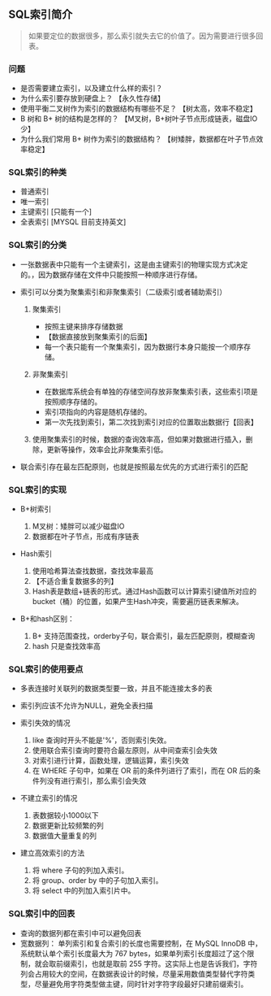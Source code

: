 ## SQL索引简介 ##
> 如果要定位的数据很多，那么索引就失去它的价值了。因为需要进行很多回表。

### 问题 ###
- 是否需要建立索引，以及建立什么样的索引？
- 为什么索引要存放到硬盘上？                    【永久性存储】
- 使用平衡二叉树作为索引的数据结构有哪些不足？    【树太高，效率不稳定】
- B 树和 B+ 树的结构是怎样的？                  【M叉树，B+树叶子节点形成链表，磁盘IO少】
- 为什么我们常用 B+ 树作为索引的数据结构？       【树矮胖，数据都在叶子节点效率稳定】

### SQL索引的种类 ###
- 普通索引
- 唯一索引
- 主键索引 [只能有一个]
- 全表索引 [MYSQL 目前支持英文]

### SQL索引的分类 ###
- 一张数据表中只能有一个主键索引，这是由主键索引的物理实现方式决定的。，因为数据存储在文件中只能按照一种顺序进行存储。
- 索引可以分类为聚集索引和非聚集索引（二级索引或者辅助索引） 
    1. 聚集索引
        - 按照主键来排序存储数据
        - 【数据直接放到聚集索引的后面】
        - 每一个表只能有一个聚集索引，因为数据行本身只能按一个顺序存储。

    2. 非聚集索引
        - 在数据库系统会有单独的存储空间存放非聚集索引表，这些索引项是按照顺序存储的。
        - 索引项指向的内容是随机存储的。
        - 第一次先找到索引，第二次找到索引对应的位置取出数据行【回表】

    3. 使用聚集索引的时候，数据的查询效率高，但如果对数据进行插入，删除，更新等操作，效率会比非聚集索引低。

- 联合索引存在最左匹配原则，也就是按照最左优先的方式进行索引的匹配

### SQL索引的实现 ###
- B+树索引
    1. M叉树：矮胖可以减少磁盘IO
    2. 数据都在叶子节点，形成有序链表
    
- Hash索引
    1. 使用哈希算法查找数据，查找效率最高
    2. 【不适合重复数据多的列】
    3. Hash表是数组+链表的形式。通过Hash函数可以计算索引键值所对应的bucket（桶）的位置，如果产生Hash冲突，需要遍历链表来解决。

- B+和hash区别：
    1. B+ 支持范围查找，orderby子句，联合索引，最左匹配原则，模糊查询
    2. hash 只是查找效率高

### SQL索引的使用要点 ###
- 多表连接时关联列的数据类型要一致，并且不能连接太多的表
- 索引列应该不允许为NULL，避免全表扫描

- 索引失效的情况
    1. like 查询时开头不能是'%'，否则索引失效。
    2. 使用联合索引查询时要符合最左原则，从中间查索引会失效
    3. 对索引进行计算，函数处理，逻辑运算，索引失效
    4. 在 WHERE 子句中，如果在 OR 前的条件列进行了索引，而在 OR 后的条件列没有进行索引，那么索引会失效

- 不建立索引的情况
    1. 表数据较小1000以下
    2. 数据更新比较频繁的列
    3. 数据值大量重复的列

- 建立高效索引的方法
    1. 将 where 子句的列加入索引。
    2. 将 group、order by 中的子句加入索引。
    3. 将 select 中的列加入索引片中。

### SQL索引中的回表 ###
- 查询的数据列都在索引中可以避免回表
- 宽数据列：
单列索引和复合索引的长度也需要控制，在 MySQL InnoDB 中，系统默认单个索引长度最大为 767 bytes，如果单列索引长度超过了这个限制，就会取前缀索引，也就是取前 255 字符。这实际上也是告诉我们，字符列会占用较大的空间，在数据表设计的时候，尽量采用数值类型替代字符类型，尽量避免用字符类型做主键，同时针对字符字段最好只建前缀索引。











